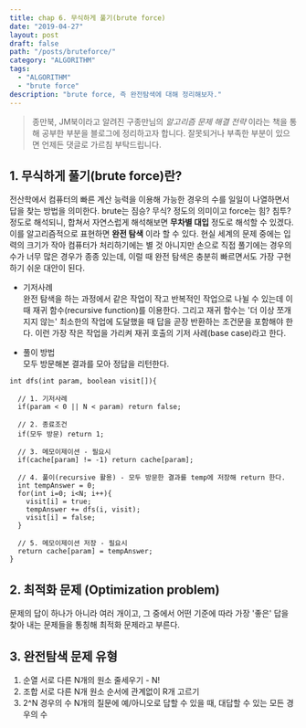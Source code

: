 ```yaml
---
title: chap 6. 무식하게 풀기(brute force)
date: "2019-04-27"
layout: post
draft: false
path: "/posts/bruteforce/"
category: "ALGORITHM"
tags:
  - "ALGORITHM"
  - "brute force"
description: "brute force, 즉 완전탐색에 대해 정리해보자."
---
```


>종만북, JM북이라고 알려진 구종만님의 *알고리즘 문제 해결 전략* 이라는 책을 통해 공부한 부분을 블로그에 정리하고자 합니다.
>잘못되거나 부족한 부분이 있으면 언제든 댓글로 가르침 부탁드립니다.


## 1. 무식하게 풀기(brute force)란?
전산학에서 컴퓨터의 빠른 계산 능력을 이용해 가능한 경우의 수를 일일이 나열하면서 답을 찾는 방법을 의미한다.
brute는 짐승? 무식? 정도의 의미이고 force는 힘? 침투? 정도로 해석되니, 합쳐서 자연스럽게 해석해보면 **무차별 대입** 정도로 해석할 수 있겠다.
이를 알고리즘적으로 표현하면 **완전 탐색** 이라 할 수 있다.
현실 세계의 문제 중에는 입력의 크기가 작아 컴퓨터가  처리하기에는 별 것 아니지만 손으로 직접 풀기에는 경우의 수가 너무 많은 경우가 종종 있는데,
이럴 때 완전 탐색은 충분히 빠르면서도 가장 구현하기 쉬운 대안이 된다.

- 기저사례  
완전 탐색을 하는 과정에서 같은 작업이 작고 반복적인 작업으로 나뉠 수 있는데 이때 재귀 함수(recursive function)를 이용한다.
그리고 재귀 함수는 '더 이상 쪼개지지 않는' 최소한의 작업에 도달했을 때 답을 곧장 반환하는 조건문을 포함해야 한다.
이런 가장 작은 작업을 가리켜 재귀 호출의 기저 사례(base case)라고 한다.

- 풀이 방법  
모두 방문해본 결과를 모아 정답을 리턴한다.

```
int dfs(int param, boolean visit[]){

  // 1. 기저사례
  if(param < 0 || N < param) return false;

  // 2. 종료조건
  if(모두 방문) return 1;

  // 3. 메모이제이션 - 필요시
  if(cache[param] != -1) return cache[param];

  // 4. 풀이(recursive 활용) - 모두 방문한 결과를 temp에 저장해 return 한다.
  int tempAnswer = 0;
  for(int i=0; i<N; i++){
    visit[i] = true;
    tempAnswer += dfs(i, visit);
    visit[i] = false;
  }

  // 5. 메모이제이션 저장 - 필요시
  return cache[param] = tempAnswer;
}

```
  

## 2. 최적화 문제 (Optimization problem)
문제의 답이 하나가 아니라 여러 개이고, 그 중에서 어떤 기준에 따라 가장 '좋은' 답을 찾아 내는 문제들을 통칭해 최적화 문제라고 부른다.



## 3. 완전탐색 문제 유형
1. 순열
서로 다른 N개의 원소 줄세우기 - N!
2. 조합
서로 다른 N개 원소 순서에 관계없이 R개 고르기
3. 2^N 경우의 수
N개의 질문에 예/아니오로 답할 수 있을 때, 대답할 수 있는 모든 경우의 수

